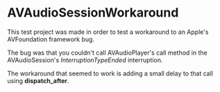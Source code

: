 # AVAudioSessionWorkaround

This test project was made in order to test a workaround to an Apple's AVFoundation framework bug.

The bug was that you couldn't call AVAudioPlayer's call method in the AVAudioSession's <i>InterruptionTypeEnded</i> interruption.

The workaround that seemed to work is adding a small delay to that call using <b>dispatch_after</b>.

